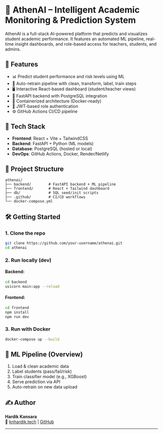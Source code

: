 # 🧠 AthenAI – Intelligent Academic Monitoring & Prediction System

AthenAI is a full-stack AI-powered platform that predicts and visualizes student academic performance. It features an automated ML pipeline, real-time insight dashboards, and role-based access for teachers, students, and admins.

## 🚀 Features

- 📊 Predict student performance and risk levels using ML
- 🔄 Auto-retrain pipeline with clean, transform, label, train steps
- 🖥️ Interactive React-based dashboard (student/teacher views)
- 🧠 FastAPI backend with PostgreSQL integration
- 🐳 Containerized architecture (Docker-ready)
- 🔐 JWT-based role authentication
- ⚙️ GitHub Actions CI/CD pipeline

## 🧱 Tech Stack

- **Frontend**: React + Vite + TailwindCSS
- **Backend**: FastAPI + Python (ML models)
- **Database**: PostgreSQL (hosted or local)
- **DevOps**: GitHub Actions, Docker, Render/Netlify

## 📂 Project Structure

```
athenai/
├── backend/        # FastAPI backend + ML pipeline
├── frontend/       # React + Tailwind dashboard
├── db/             # SQL seed/init scripts
├── .github/        # CI/CD workflows
└── docker-compose.yml
```

## 🛠️ Getting Started

### 1. Clone the repo

```bash
git clone https://github.com/your-username/athenai.git
cd athenai
```

### 2. Run locally (dev)

#### Backend:
```bash
cd backend
uvicorn main:app --reload
```

#### Frontend:
```bash
cd frontend
npm install
npm run dev
```

### 3. Run with Docker
```bash
docker-compose up --build
```

## 🤖 ML Pipeline (Overview)

1. Load & clean academic data
2. Label students (pass/fail/risk)
3. Train classifier model (e.g., XGBoost)
4. Serve prediction via API
5. Auto-retrain on new data upload

## ✍️ Author

**Hardik Kansara**  
🔗 [knhardik.tech](https://knhardik.tech) | [GitHub](https://github.com/HardikKansara)

---